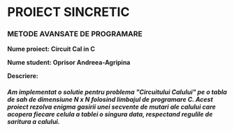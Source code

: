 # PROIECT SINCRETIC
### METODE AVANSATE DE PROGRAMARE

**Nume proiect: Circuit Cal in C**

**Nume student: Oprisor Andreea-Agripina**

**Descriere:**
##### Am implementat o solutie pentru problema "Circuitului Calului" pe o tabla de sah de dimensiune N x N folosind limbajul de programare C. Acest proiect rezolva enigma gasirii unei secvente de mutari ale calului care acopera fiecare celula a tablei o singura data, respectand regulile de saritura a calului.